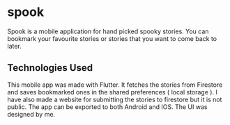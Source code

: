 # spook

Spook is a mobile application for hand picked spooky stories. You can bookmark your favourite stories or stories that you want to come back to later.

## Technologies Used
This mobile app was made with Flutter. It fetches the stories from Firestore and saves bookmarked ones in the shared preferences ( local storage ). I have also made a website for submitting the stories to firestore but it is not public. The app can be exported to both Android and IOS. The UI was designed by me.
